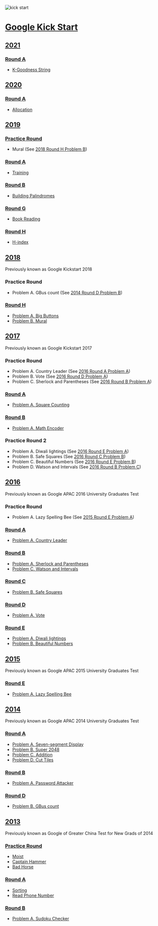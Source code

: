 ![kick start](kick%20start.jpg)

# [Google Kick Start](https://codingcompetitions.withgoogle.com/kickstart)

## [2021](2021)

### [Round A](2021/Round%20A)

- [K-Goodness String](2021/Round%20A/K-Goodness%20String)

## [2020](2020)

### [Round A](2020/Round%20A)

- [Allocation](2020/Round%20A/Allocation)

## [2019](2019)

### [Practice Round](https://codingcompetitions.withgoogle.com/kickstart/round/0000000000051060)

- Mural (See [2018 Round H Problem B](2018/Round%20H/Problem%20B))

### [Round A](2019/Round%20A)

- [Training](2019/Round%20A/Training)

### [Round B](2019/Round%20B)

- [Building Palindromes](2019/Round%20B/Building%20Palindromes)

### [Round G](2019/Round%20G)

- [Book Reading](2019/Round%20G/Book%20Reading)

### [Round H](2019/Round%20H)

- [H-index](2019/Round%20H/H-index)

## [2018](2018)

Previously known as Google Kickstart 2018

### Practice Round

- Problem A. GBus count (See [2014 Round D Problem B](2014/Round%20D/Problem%20B))

### [Round H](2018/Round%20H)

- [Problem A. Big Buttons](2018/Round%20H/Problem%20A)
- [Problem B. Mural](2018/Round%20H/Problem%20B)

## [2017](2017)

Previously known as Google Kickstart 2017

### Practice Round

- Problem A. Country Leader (See [2016 Round A Problem A](2016/Round%20A/Problem%20A))
- Problem B. Vote (See [2016 Round D Problem A](2016/Round%20D/Problem%20A))
- Problem C. Sherlock and Parentheses (See [2016 Round B Problem A](2016/Round%20B/Problem%20A))

### [Round A](2017/Round%20A)

- [Problem A. Square Counting](2017/Round%20A/Problem%20A)

### [Round B](2017/Round%20B)

- [Problem A. Math Encoder](2017/Round%20B/Problem%20A)

### Practice Round 2

- Problem A. Diwali lightings (See [2016 Round E Problem A](2016/Round%20E/Problem%20A))
- Problem B. Safe Squares (See [2016 Round C Problem B](2016/Round%20C/Problem%20B))
- Problem C. Beautiful Numbers (See [2016 Round E Problem B](2016/Round%20E/Problem%20B))
- Problem D. Watson and Intervals (See [2016 Round B Problem C](2016/Round%20B/Problem%20C))

## [2016](2016)

Previously known as Google APAC 2016 University Graduates Test

### Practice Round

- Problem A. Lazy Spelling Bee (See [2015 Round E Problem A](2015/Round%20E/Problem%20A))

### [Round A](2016/Round%20A)

- [Problem A. Country Leader](2016/Round%20A/Problem%20A)

### [Round B](2016/Round%20B)

- [Problem A. Sherlock and Parentheses](2016/Round%20B/Problem%20A)
- [Problem C. Watson and Intervals](2016/Round%20B/Problem%20C)

### [Round C](2016/Round%20C)

- [Problem B. Safe Squares](2016/Round%20C/Problem%20B)

### [Round D](2016/Round%20D)

- [Problem A. Vote](2016/Round%20D/Problem%20A)

### [Round E](2016/Round%20E)

- [Problem A. Diwali lightings](2016/Round%20E/Problem%20A)
- [Problem B. Beautiful Numbers](2016/Round%20E/Problem%20B)

## [2015](2015)

Previously known as Google APAC 2015 University Graduates Test

### [Round E](2015/Round%20E)

- [Problem A. Lazy Spelling Bee](2015/Round%20E/Problem%20A)

## [2014](2014)

Previously known as Google APAC 2014 University Graduates Test

### [Round A](2014/Round%20A)

- [Problem A. Seven-segment Display](2014/Round%20A/Problem%20A)
- [Problem B. Super 2048](2014/Round%20A/Problem%20B)
- [Problem C. Addition](2014/Round%20A/Problem%20C)
- [Problem D. Cut Tiles](2014/Round%20A/Problem%20D)

### [Round B](2014/Round%20B)

- [Problem A. Password Attacker](2014/Round%20B/Problem%20A)

### [Round D](2014/Round%20D)

- [Problem B. GBus count](2014/Round%20D/Problem%20B)

## [2013](2013)

Previously known as Google of Greater China Test for New Grads of 2014

### [Practice Round](2013/Practice%20Round)

- [Moist](2013/Practice%20Round/Moist)
- [Captain Hammer](2013/Practice%20Round/Captain%20Hammer)
- [Bad Horse](2013/Practice%20Round/Bad%20Horse)

### [Round A](2013/Round%20A)

- [Sorting](2013/Round%20A/Sorting)
- [Read Phone Number](2013/Round%20A/Read%20Phone%20Number)

### [Round B](2013/Round%20B)

- [Problem A. Sudoku Checker](2013/Round%20B/Problem%20A)
